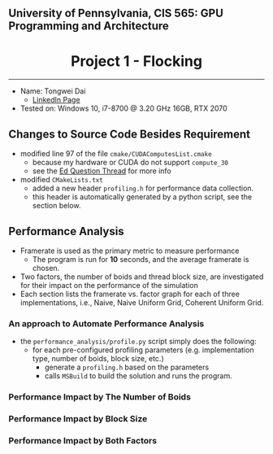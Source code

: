 ## University of Pennsylvania, CIS 565: GPU Programming and Architecture
# <div align="center"> Project 1 - Flocking </div>
---
- Name: Tongwei Dai
	- [LinkedIn Page](https://www.linkedin.com/in/tongwei-dai-583350177/)
- Tested on: Windows 10, i7-8700 @ 3.20 GHz 16GB, RTX 2070

## Changes to Source Code Besides Requirement
- modified line 97 of the file `cmake/CUDAComputesList.cmake`
	- because my hardware or CUDA do not support `compute_30`
	- see the [Ed Question Thread](https://edstem.org/us/courses/28083/discussion/1723078) for more info
- modified `CMakeLists.txt`
	- added a new header `profiling.h` for performance data collection.
	- this header is automatically generated by a python script, see the section below.

## Performance Analysis
- Framerate is used as the primary metric to measure performance
	- The program is run for **10** seconds, and the average framerate is chosen.
- Two factors, the number of boids and thread block size, are investigated for their impact on the performance of the simulation
- Each section lists the framerate vs. factor graph for each of three implementations, i.e., Naive, Naive Uniform Grid, Coherent Uniform Grid.

### An approach to Automate Performance Analysis
- the `performance_analysis/profile.py` script simply does the following:
	- for each pre-configured profiling parameters (e.g. implementation type, number of boids, block size, etc.)
		- generate a `profiling.h` based on the parameters
		- calls `MSBuild` to build the solution and runs the program.

### Performance Impact by The Number of Boids
### Performance Impact by Block Size
### Performance Impact by Both Factors